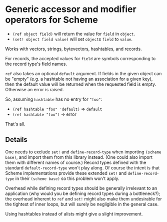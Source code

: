 Generic accessor and modifier operators for Scheme
==================================================

- `(ref object field)` will return the value for `field` in `object`.
- `(set! object field value)` will set `object`s `field` to `value`.

Works with vectors, strings, bytevectors, hashtables, and records.

For records, the accepted values for `field` are symbols corresponding
to the record type's field names.

`ref` also takes an optional `default` argument.  If fields in the
given object can be "empty" (e.g. a hashtable not having an
association for a given key), then the default value will be returned
when the requested field is empty.  Otherwise an error is raised.

So, assuming `hashtable` has no entry for `"foo"`:
- `(ref hashtable "foo" 'default)` => `default`
- `(ref hashtable "foo")` => error

That's all.


Details
-------

One needs to exclude `set!` and `define-record-type` when importing
`(scheme base)`, and import them from this library instead.  (One
could also import them with different names of course.)  Record types
defined with the standard `default-record-type` won't play along.  Of
course the intent is that Scheme implementations provide these
extended `set!` and `define-record-type` in their `(scheme base)` so
this problem won't apply.

Overhead while defining record types should be generally irrelevant to
an application (why would you be defining record types during a
bottleneck?); the overhead inherent to `ref` and `set!` might also
make them undesirable for the tightest of inner loops, but will surely
be negligible in the general case.

Using hashtables instead of alists might give a slight improvement.
